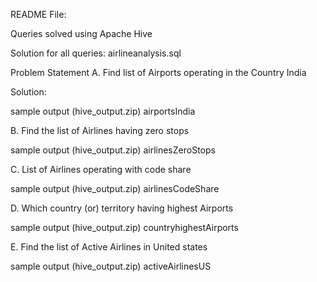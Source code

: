 README File:

Queries solved using Apache Hive

Solution for all queries: airlineanalysis.sql

Problem Statement
A. Find list of Airports operating in the Country India

Solution: 

sample output
(hive_output.zip)
airportsIndia

B. Find the list of Airlines having zero stops

sample output
(hive_output.zip)
airlinesZeroStops

C. List of Airlines operating with code share

sample output
(hive_output.zip)
airlinesCodeShare

D. Which country (or) territory having highest Airports

sample output
(hive_output.zip)
countryhighestAirports

E. Find the list of Active Airlines in United states

sample output
(hive_output.zip)
activeAirlinesUS

